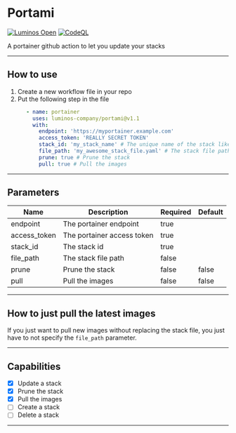 # Portami
[![Luminos Open](https://img.shields.io/badge/Luminos%20Open-Production-success)](https://luminossrl.com)
[![CodeQL](https://github.com/luminos-company/portami/actions/workflows/codeql.yml/badge.svg)](https://github.com/luminos-company/portami/actions/workflows/codeql.yml)

A portainer github action to let you update your stacks

---
## How to use
1. Create a new workflow file in your repo
2. Put the following step in the file
```yaml
      - name: portainer
        uses: luminos-company/portami@v1.1
        with:
          endpoint: 'https://myportainer.example.com'
          access_token: 'REALLY SECRET TOKEN'
          stack_id: 'my_stack_name' # The unique name of the stack like: "cdn_minio"
          file_path: 'my_awesome_stack_file.yaml' # The stack file path to use
          prune: true # Prune the stack
          pull: true # Pull the images
```

---
## Parameters
| Name | Description | Required | Default |
| ---- | ----------- | -------- | ------- |
| endpoint | The portainer endpoint | true | |
| access_token | The portainer access token | true | |
| stack_id | The stack id | true | |
| file_path | The stack file path | false | |
| prune | Prune the stack | false | false |
| pull | Pull the images | false | false |

---
## How to just pull the latest images
If you just want to pull new images without replacing the stack file, you just have to not specify the `file_path` parameter.

---
## Capabilities
- [x] Update a stack
- [x] Prune the stack
- [x] Pull the images
- [ ] Create a stack
- [ ] Delete a stack

---